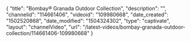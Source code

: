 {
    "title": "Bombay&reg; Granada Outdoor Collection",
    "description": "",
    "channelid": "114661406",
    "videoid": "109980668",
    "date_created": "1502520868",
    "date_modified": "1504324302",
    "type": "captivate",
    "layout": "channelVideo",
    "url": "\/latest-videos\/bombay-granada-outdoor-collection\/114661406-109980668"
}